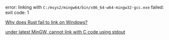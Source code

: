 error: linking with `C:/msys2/mingw64/bin/x86_64-w64-mingw32-gcc.exe` failed: exit code: 1

[Why does Rust fail to link on Windows?](https://stackoverflow.com/questions/26500901/why-does-rust-fail-to-link-on-windows)

[under latest MinGW, cannot link with C code using stdout](https://github.com/rust-lang/rust/issues/47048)
